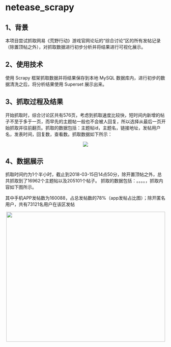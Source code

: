 # netease_scrapy
## 1、背景 ##
本项目尝试抓取网易《荒野行动》游戏官网论坛的“综合讨论”区的所有发帖记录（除置顶帖之外），对抓取数据进行初步分析并将结果进行可视化展示。

## 2、使用技术 ##
使用 Scrapy 框架抓取数据并将结果保存到本地 MySQL 数据库内，进行初步的数据清洗之后，将分析结果使用 Superset 展示出来。

## 3、抓取过程及结果 ##
开始抓取时，综合讨论区共有576页，考虑到抓取速度比较快，短时间内新增的帖子不至于多于一页，而早先的主题帖一般也不会被人回复，所以选择从最后一页开始抓取并往前翻页。抓取的数据包括：主题帖id，主题名，链接地址，发帖用户名，发表时间，回复数，查看数。抓取数据如下所示：
<div align=center><img src="https://raw.githubusercontent.com/beckleon/netease_scrapy/master/pics/threads.jpg"/></div>


## 4、数据展示 ##
抓取时间约为1个半小时，截止到2018-03-15日14点50分，除开置顶帖之外，总共抓取到了16962个主题帖以及205101个帖子。
抓取的数据包括：。。。。，抓取内容如下图所示。

其中手机APP发帖数为160088，占总发帖数的78%（app发帖占比图）；除开匿名用户，共有73121名用户在该区发帖
<div align=center><img width="499" height="408" src="https://github.com/beckleon/netease_scrapy/master/pics/overview.jpg"/></div>
